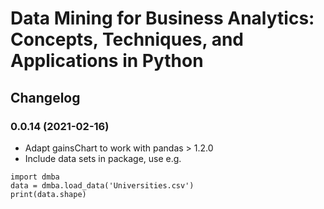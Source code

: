 # Data Mining for Business Analytics: Concepts, Techniques, and  Applications in Python

## Changelog

### 0.0.14 (2021-02-16)
- Adapt gainsChart to work with pandas > 1.2.0
- Include data sets in package, use e.g.
```
import dmba
data = dmba.load_data('Universities.csv')
print(data.shape)
```